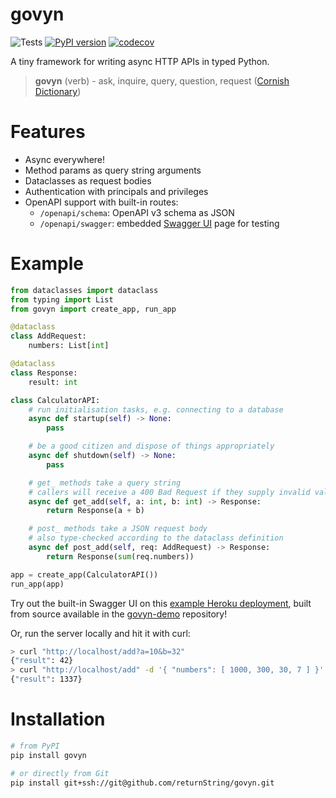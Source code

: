 # govyn
![Tests](https://github.com/returnString/govyn/workflows/Tests/badge.svg) [![PyPI version](https://badge.fury.io/py/govyn.svg)](https://pypi.org/project/govyn) [![codecov](https://codecov.io/gh/returnString/govyn/branch/main/graph/badge.svg)](https://codecov.io/gh/returnString/govyn)

A tiny framework for writing async HTTP APIs in typed Python.

> **govyn** (verb) - ask, inquire, query, question, request ([Cornish Dictionary](https://www.cornishdictionary.org.uk/#govyn))

# Features
- Async everywhere!
- Method params as query string arguments
- Dataclasses as request bodies
- Authentication with principals and privileges
- OpenAPI support with built-in routes:
	- `/openapi/schema`: OpenAPI v3 schema as JSON
	- `/openapi/swagger`: embedded [Swagger UI](https://swagger.io/tools/swagger-ui/) page for testing

# Example
```python
from dataclasses import dataclass
from typing import List
from govyn import create_app, run_app

@dataclass
class AddRequest:
	numbers: List[int]

@dataclass
class Response:
	result: int

class CalculatorAPI:
	# run initialisation tasks, e.g. connecting to a database
	async def startup(self) -> None:
		pass

	# be a good citizen and dispose of things appropriately
	async def shutdown(self) -> None:
		pass

	# get_ methods take a query string
	# callers will receive a 400 Bad Request if they supply invalid values
	async def get_add(self, a: int, b: int) -> Response:
		return Response(a + b)

	# post_ methods take a JSON request body
	# also type-checked according to the dataclass definition
	async def post_add(self, req: AddRequest) -> Response:
		return Response(sum(req.numbers))

app = create_app(CalculatorAPI())
run_app(app)
```

Try out the built-in Swagger UI on this [example Heroku deployment](https://govyn-demo.herokuapp.com/openapi/swagger), built from source available in the [govyn-demo](https://github.com/returnString/govyn-demo) repository!

Or, run the server locally and hit it with curl:

```bash
> curl "http://localhost/add?a=10&b=32"
{"result": 42}
> curl "http://localhost/add" -d '{ "numbers": [ 1000, 300, 30, 7 ] }'
{"result": 1337}
```

# Installation
```bash
# from PyPI
pip install govyn

# or directly from Git
pip install git+ssh://git@github.com/returnString/govyn.git
```
